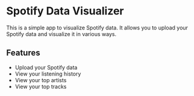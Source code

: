 # Spotify Data Visualizer

This is a simple app to visualize Spotify data. It allows you to upload your Spotify data and visualize it in various ways.

## Features

- Upload your Spotify data
- View your listening history
- View your top artists
- View your top tracks
